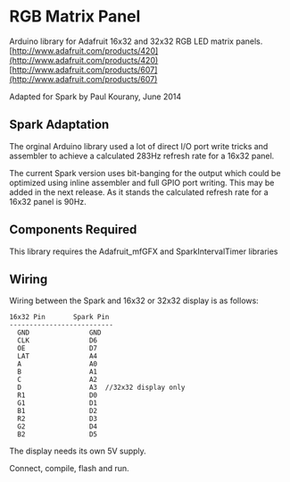RGB Matrix Panel
================

Arduino library for Adafruit 16x32 and 32x32 RGB LED matrix panels.
	[http://www.adafruit.com/products/420](http://www.adafruit.com/products/420)
	[http://www.adafruit.com/products/607](http://www.adafruit.com/products/607)

Adapted for Spark by Paul Kourany, June 2014

Spark Adaptation
---
The orginal Arduino library used a lot of direct I/O port write tricks and
assembler to achieve a calculated 283Hz refresh rate for a 16x32 panel.

The current Spark version uses bit-banging for the output which could be
optimized using inline assembler and full GPIO port writing.  This may be
added in the next release.  As it stands the calculated refresh rate for
a 16x32 panel is 90Hz.

Components Required
---
This library requires the Adafruit_mfGFX and SparkIntervalTimer libraries

Wiring
---
Wiring between the Spark and 16x32 or 32x32 display is as follows:

```
16x32 Pin		Spark Pin
--------------------------
  GND				GND
  CLK 				D6
  OE  				D7
  LAT 				A4
  A   				A0
  B   				A1
  C   				A2
  D					A3	//32x32 display only
  R1				D0				
  G1				D1				
  B1				D2				
  R2				D3				
  G2				D4				
  B2				D5				
```

The display needs its own 5V supply.

Connect, compile, flash and run.
